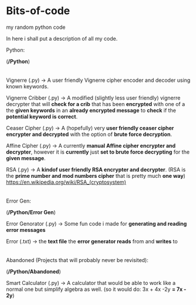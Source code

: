 # Bits-of-code
my random python code

In here i shall put a description of all my code.


 Python:

(**/Python**)
\
\
\
 Vignerre (.py) -> A user friendly Vignerre cipher encoder and decoder using known keywords.

 Vignerre Cribber (.py) -> A modified (slightly less user friendly) vignerre decrypter that will **check for a crib** that has been **encrypted** with one of a the **given keywords** in an **already encrypted message** to **check** if the **potential keyword is correct**.
 
 Ceaser Cipher (.py) -> A (hopefully) very **user friendly ceaser cipher encrypter and decrypted** with the option of **brute force decryption**.

 Affine Cipher (.py) -> A currently **manual Affine cipher encrypter and decrypter**, however it is **currently** just **set to brute force decrypting** for the **given message**.

 RSA (.py) -> A **kindof user friendly RSA encrypter and decrypter**. (RSA is the **prime number and mod numbers cipher** that is pretty much **one way**) https://en.wikipedia.org/wiki/RSA_(cryptosystem)
\
\
\
   Error Gen:

  (**/Python/Error Gen**)
  
   Error Genorator (.py) -> Some fun code i made for **generating and reading error messages**

   Error (.txt) -> the **text file** the **error generator reads** from and **writes** to
\
\
\
  Abandoned (Projects that will probably never be revisited):
  
  (**/Python/Abandoned**)
  
   Smart Calculator (.py) -> A calculator that would be able to work like a normal one but simplify algebra as well. (so it would do: 3x + 4x -2y **= 7x - 2y**)
